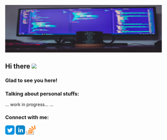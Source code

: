 ![Banner](https://github.com/pmclamas/pmclamas/blob/main/github-profile-cover.jpg)

<!-- welcome message -->
<h2>Hi there <img src="https://media.giphy.com/media/hvRJCLFzcasrR4ia7z/giphy.gif" width="25px"></h2>

<h3>Glad to see you here!</h3>

<!-- Personal Stuffs -->
<h3> Talking about personal stuffs:</h3>
...
work in progress...
...

<!-- Connect with me -->
<h3 align="left">Connect with me:</h3>
<p align="left">

<a href="https://twitter.com/pmclamaz" target="_blank" rel="noopener noreferrer"><img align="center" src="https://github.com/pmclamas/pmclamas/blob/main/assets/twitter.svg" alt="pmclamaz" height="30" width="30" /></a>
<a href="https://linkedin.com/in/pmclamas" target="_blank" rel="noopener noreferrer"><img align="center" src="https://github.com/pmclamas/pmclamas/blob/main/assets/linkedin.svg" alt="pmclamas" height="30" width="30" /></a>
<a href="https://stackoverflow.com/users/6084776/pedro-lamas?tab=profile" target="_blank" rel="noopener noreferrer"><img align="center" src="https://github.com/pmclamas/pmclamas/blob/main/assets/stackoverflow.svg" alt="pmclamas" height="30" width="30" /></a>